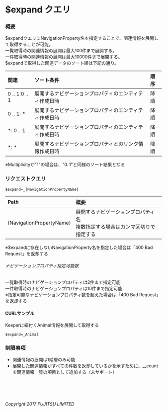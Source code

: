 # $expand クエリ
### 概要
$expandクエリにNavigationProperty名を指定することで、関連情報を展開して取得することが可能。  
一覧取得時の関連情報の展開は最大100件まで展開する。  
一件取得時の関連情報の展開は最大10000件まで展開する。  
$expandで取得した関連データのソート順は下記の通り。  

|関連<br>|ソート条件<br>|順序<br>|
|:--|:--|:--|
|0 .. 1:0 .. 1<br>|展開するナビゲーションプロパティのエンティティ作成日時<br>|降順<br>|
|0 .. 1: *<br>|展開するナビゲーションプロパティのエンティティ作成日時<br>|降順<br>|
|*: 0 .. 1<br>|展開するナビゲーションプロパティのエンティティ作成日時<br>|降順<br>|
|*: *<br>|展開するナビゲーションプロパティとのリンク情報作成日時<br>|降順<br>|
※Multiplicityが"1"の場合は、"0..1"と同様のソート結果となる
### リクエストクエリ
```
$expand=_{NavigationPropertyName}
```
|Path<br>|概要<br>|
|:--|:--|
|{NavigationPropertyName}<br>|展開するナビゲーションプロパティ名<br>複数指定する場合はカンマ区切りで指定する<br>|
※$expandに存在しないNavigationProperty名を指定した場合は「400 Bad Request」を返却する
###### ナビゲーションプロパティ指定可能数
一覧取得時のナビゲーションプロパティは2件まで指定可能  
一件取得時のナビゲーションプロパティは10件まで指定可能  
※指定可能なナビゲーションプロパティ数を超えた場合は「400 Bad Request」を返却する
#### CURLサンプル
Keeperに紐付くAnimal情報を展開して取得する
```
$expand=_Animal
```
### 制限事項
* 関連情報の展開は1階層のみ可能
* 展開した関連情報がすべての件数を返却しているかを示すために、\__countを関連情報一覧の項目として追加する（未サポート）
<br>
<br>
<br>

###### Copyright 2017    FUJITSU LIMITED
